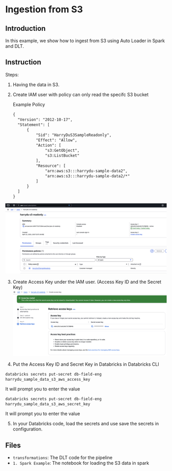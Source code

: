 # Ingestion from S3

## Introduction
In this example, we show how to ingest from S3 using Auto Loader in Spark and DLT. 

## Instruction

Steps: 

1. Having the data in S3. 
2. Create IAM user with policy can only read the specifc S3 bucket

    Example Policy
    ```
    {
      "Version": "2012-10-17",
      "Statement": [
          {
              "Sid": "HarryDuS3SampleReadonly",
              "Effect": "Allow",
              "Action": [
                  "s3:GetObject",
                  "s3:ListBucket"
              ],
              "Resource": [
                  "arn:aws:s3:::harrydu-sample-data2",
                  "arn:aws:s3:::harrydu-sample-data2/*"
              ]
          }
      ]
    }
    ```
  ![](./assets/IAM_User.png)

3. Create Access Key under the IAM user. (Access Key ID and the Secret Key)
  ![](./assets/AccessKey.png)

4. Put the Access Key ID and Secret Key in Databricks in Databricks CLI

  ```
  databricks secrets put-secret db-field-eng harrydu_sample_data_s3_aws_access_key
  ```
  It will prompt you to enter the value

  ```
  databricks secrets put-secret db-field-eng harrydu_sample_data_s3_aws_secret_key
  ```
  It will prompt you to enter the value

5.  In your Databricks code, load the secrets and use save the secrets in configuration. 

## Files

- `transformations`: The DLT code for the pipeline
- `1. Spark Example`: The notebook for loading the S3 data in spark


